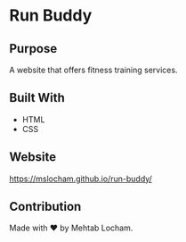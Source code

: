 # Run Buddy

## Purpose
A website that offers fitness training services.

## Built With
* HTML
* CSS

## Website
https://mslocham.github.io/run-buddy/

## Contribution
Made with ❤️ by Mehtab Locham.
